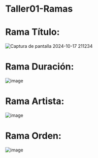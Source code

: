 # Taller01-Ramas

# Rama Título:
![Captura de pantalla 2024-10-17 211234](https://github.com/user-attachments/assets/ae19221b-fcf3-4200-9d71-8c8149f15865)


# Rama Duración:
![image](https://github.com/user-attachments/assets/6eedf5b3-2c1a-4a8c-baea-3c7d19880bcb)

# Rama Artista:
![image](https://i.ibb.co/v1wKjHT/swappy-20241017-143556.png)

# Rama Orden:
![image](https://i.ibb.co/CPRNGgn/imagen-2024-10-17-212003210.png)